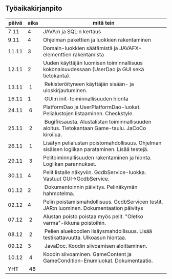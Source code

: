 Työaikakirjanpito
-----------------

päivä | aika | mitä tein
------|----- | ---------
7.11  | 4    | JAVA:n ja SQL:n kertaus
9.11  | 4    | Ohjelman pakettien ja luokkien rakentaminen
11.11 | 3    | Domain-luokkien säätämistä ja JAVAFX-elementtien rakentamista
12.11 | 2    | Uuden käyttäjän luomisen toiminnallisuus kokonaisuudessaan (UserDao ja GUI sekä tietokanta).
13.11 | 1    | Rekisteröityneen käyttäjän sisään- ja uloskirjautuminen. 
16.11 | 1    | GUI:n init-toiminnallisuuden hionta
24.11 | 6    | PlatformDao ja UserPlatformDao-luokat. Pelialustojen listaaminen. Checkstyle.
25.11 | 2    | Bugifiksausta. Alustalistan toiminnallisuuden aloitus. Tietokantaan Game-taulu. JaCoCo kiroilua. 
26.11 | 1    | Lisätyn pelialustan poistomahdollisuus. Ohjelman sisäisen logiikan parataminen. Lisää testejä.
29.11 | 3    | Pelitoiminnallisuuden rakentaminen ja hionta. Logiikan parannukset.
30.11 | 4    | Pelit listalle näkyviin. GcdbService-luokka. Vastuut GUI->GcdbService.
01.12 | 2    | Dokumentoinnin päivitys. Pelinäkymän hahmotelma.
02.12 | 4    | Pelin poistamismahdollisuus. GcdbServicen testit. JAR:n luominen. Dokumentaation päivitys
07.12 | 2    | Alustan poisto poistaa myös pelit. "Oletko varma"-ikkuna poistoihin.
08.12 | 2    | Pelien aluekoodien lisäysmahdollisuus. Lisää testikattavuutta. Ulkoasun hiontaa.
09.12 | 3    | JavaDoc. Koodin siivoamisen aloittaminen.
10.12 | 4    | Koodin siivoaminen. GameContent ja GameCondition-Enumluokat. Dokumentaatio.
YHT   | 48

